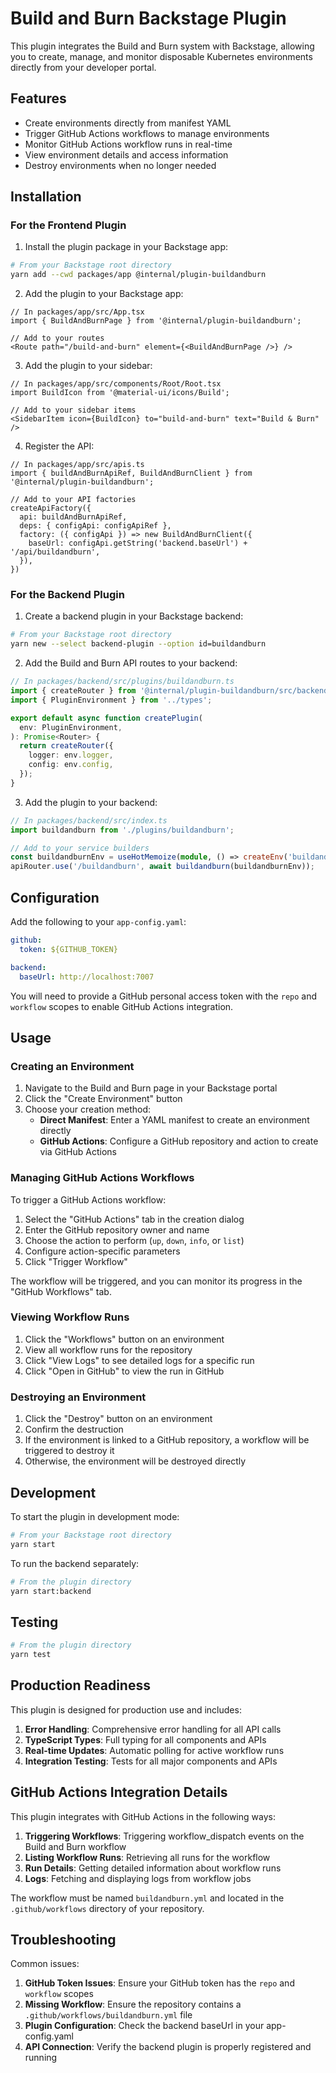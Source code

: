 # Build and Burn Backstage Plugin

This plugin integrates the Build and Burn system with Backstage, allowing you to create, manage, and monitor disposable Kubernetes environments directly from your developer portal.

## Features

- Create environments directly from manifest YAML
- Trigger GitHub Actions workflows to manage environments
- Monitor GitHub Actions workflow runs in real-time
- View environment details and access information
- Destroy environments when no longer needed

## Installation

### For the Frontend Plugin

1. Install the plugin package in your Backstage app:

```bash
# From your Backstage root directory
yarn add --cwd packages/app @internal/plugin-buildandburn
```

2. Add the plugin to your Backstage app:

```tsx
// In packages/app/src/App.tsx
import { BuildAndBurnPage } from '@internal/plugin-buildandburn';

// Add to your routes
<Route path="/build-and-burn" element={<BuildAndBurnPage />} />
```

3. Add the plugin to your sidebar:

```tsx
// In packages/app/src/components/Root/Root.tsx
import BuildIcon from '@material-ui/icons/Build';

// Add to your sidebar items
<SidebarItem icon={BuildIcon} to="build-and-burn" text="Build & Burn" />
```

4. Register the API:

```tsx
// In packages/app/src/apis.ts
import { buildAndBurnApiRef, BuildAndBurnClient } from '@internal/plugin-buildandburn';

// Add to your API factories
createApiFactory({
  api: buildAndBurnApiRef,
  deps: { configApi: configApiRef },
  factory: ({ configApi }) => new BuildAndBurnClient({
    baseUrl: configApi.getString('backend.baseUrl') + '/api/buildandburn',
  }),
})
```

### For the Backend Plugin

1. Create a backend plugin in your Backstage backend:

```bash
# From your Backstage root directory
yarn new --select backend-plugin --option id=buildandburn
```

2. Add the Build and Burn API routes to your backend:

```typescript
// In packages/backend/src/plugins/buildandburn.ts
import { createRouter } from '@internal/plugin-buildandburn/src/backend';
import { PluginEnvironment } from '../types';

export default async function createPlugin(
  env: PluginEnvironment,
): Promise<Router> {
  return createRouter({
    logger: env.logger,
    config: env.config,
  });
}
```

3. Add the plugin to your backend:

```typescript
// In packages/backend/src/index.ts
import buildandburn from './plugins/buildandburn';

// Add to your service builders
const buildandburnEnv = useHotMemoize(module, () => createEnv('buildandburn'));
apiRouter.use('/buildandburn', await buildandburn(buildandburnEnv));
```

## Configuration

Add the following to your `app-config.yaml`:

```yaml
github:
  token: ${GITHUB_TOKEN}

backend:
  baseUrl: http://localhost:7007
```

You will need to provide a GitHub personal access token with the `repo` and `workflow` scopes to enable GitHub Actions integration.

## Usage

### Creating an Environment

1. Navigate to the Build and Burn page in your Backstage portal
2. Click the "Create Environment" button
3. Choose your creation method:
   - **Direct Manifest**: Enter a YAML manifest to create an environment directly
   - **GitHub Actions**: Configure a GitHub repository and action to create via GitHub Actions

### Managing GitHub Actions Workflows

To trigger a GitHub Actions workflow:

1. Select the "GitHub Actions" tab in the creation dialog
2. Enter the GitHub repository owner and name
3. Choose the action to perform (`up`, `down`, `info`, or `list`)
4. Configure action-specific parameters
5. Click "Trigger Workflow"

The workflow will be triggered, and you can monitor its progress in the "GitHub Workflows" tab.

### Viewing Workflow Runs

1. Click the "Workflows" button on an environment
2. View all workflow runs for the repository
3. Click "View Logs" to see detailed logs for a specific run
4. Click "Open in GitHub" to view the run in GitHub

### Destroying an Environment

1. Click the "Destroy" button on an environment
2. Confirm the destruction
3. If the environment is linked to a GitHub repository, a workflow will be triggered to destroy it
4. Otherwise, the environment will be destroyed directly

## Development

To start the plugin in development mode:

```bash
# From your Backstage root directory
yarn start
```

To run the backend separately:

```bash
# From the plugin directory
yarn start:backend
```

## Testing

```bash
# From the plugin directory
yarn test
```

## Production Readiness

This plugin is designed for production use and includes:

1. **Error Handling**: Comprehensive error handling for all API calls
2. **TypeScript Types**: Full typing for all components and APIs
3. **Real-time Updates**: Automatic polling for active workflow runs
4. **Integration Testing**: Tests for all major components and APIs

## GitHub Actions Integration Details

This plugin integrates with GitHub Actions in the following ways:

1. **Triggering Workflows**: Triggering workflow_dispatch events on the Build and Burn workflow
2. **Listing Workflow Runs**: Retrieving all runs for the workflow
3. **Run Details**: Getting detailed information about workflow runs
4. **Logs**: Fetching and displaying logs from workflow jobs

The workflow must be named `buildandburn.yml` and located in the `.github/workflows` directory of your repository.

## Troubleshooting

Common issues:

1. **GitHub Token Issues**: Ensure your GitHub token has the `repo` and `workflow` scopes
2. **Missing Workflow**: Ensure the repository contains a `.github/workflows/buildandburn.yml` file
3. **Plugin Configuration**: Check the backend baseUrl in your app-config.yaml
4. **API Connection**: Verify the backend plugin is properly registered and running 